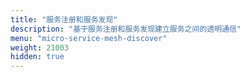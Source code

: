 ```yaml
---
title: "服务注册和服务发现"
description: "基于服务注册和服务发现建立服务之间的透明通信" 
menu: "micro-service-mesh-discover"
weight: 21003
hidden: true
---
```


